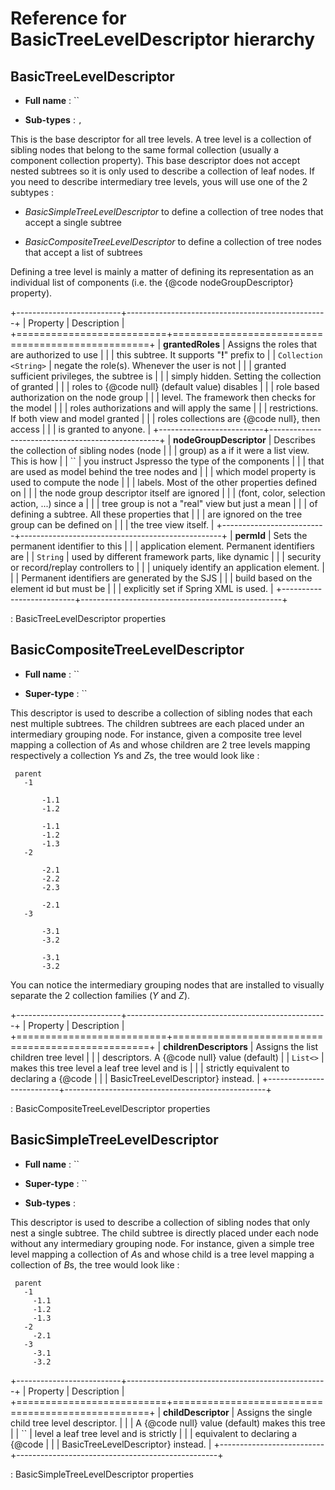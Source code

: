 Reference for BasicTreeLevelDescriptor hierarchy
================================================

BasicTreeLevelDescriptor
------------------------

-   **Full name** : ``

-   **Sub-types** : ``, ``

This is the base descriptor for all tree levels. A tree level is a collection of sibling nodes that belong to the same formal collection (usually a component collection property). This base descriptor does not accept nested subtrees so it is only used to describe a collection of leaf nodes. If you need to describe intermediary tree levels, yous will use one of the 2 subtypes :

-   *BasicSimpleTreeLevelDescriptor* to define a collection of tree nodes that accept a single subtree

-   *BasicCompositeTreeLevelDescriptor* to define a collection of tree nodes that accept a list of subtrees

Defining a tree level is mainly a matter of defining its representation as an individual list of components (i.e. the {@code nodeGroupDescriptor} property).

+--------------------------+--------------------------------------------------+
| Property                 | Description                                      |
+==========================+==================================================+
| **grantedRoles**         | Assigns the roles that are authorized to use     |
|                          | this subtree. It supports "**!**" prefix to      |
| `Collection​<​String​>​` | negate the role(s). Whenever the user is not     |
|                          | granted sufficient privileges, the subtree is    |
|                          | simply hidden. Setting the collection of granted |
|                          | roles to {@code null} (default value) disables   |
|                          | role based authorization on the node group       |
|                          | level. The framework then checks for the model   |
|                          | roles authorizations and will apply the same     |
|                          | restrictions. If both view and model granted     |
|                          | roles collections are {@code null}, then access  |
|                          | is granted to anyone.                            |
+--------------------------+--------------------------------------------------+
| **nodeGroupDescriptor**  | Describes the collection of sibling nodes (node  |
|                          | group) as a if it were a list view. This is how  |
| ``                       | you instruct Jspresso the type of the components |
|                          | that are used as model behind the tree nodes and |
|                          | which model property is used to compute the node |
|                          | labels. Most of the other properties defined on  |
|                          | the node group descriptor itself are ignored     |
|                          | (font, color, selection action, ...) since a     |
|                          | tree group is not a "real" view but just a mean  |
|                          | of defining a subtree. All these properties that |
|                          | are ignored on the tree group can be defined on  |
|                          | the tree view itself.                            |
+--------------------------+--------------------------------------------------+
| **permId**               | Sets the permanent identifier to this            |
|                          | application element. Permanent identifiers are   |
| `String`                 | used by different framework parts, like dynamic  |
|                          | security or record/replay controllers to         |
|                          | uniquely identify an application element.        |
|                          | Permanent identifiers are generated by the SJS   |
|                          | build based on the element id but must be        |
|                          | explicitly set if Spring XML is used.            |
+--------------------------+--------------------------------------------------+

: BasicTreeLevelDescriptor properties

BasicCompositeTreeLevelDescriptor
---------------------------------

-   **Full name** : ``

-   **Super-type** : ``

This descriptor is used to describe a collection of sibling nodes that each nest multiple subtrees. The children subtrees are each placed under an intermediary grouping node. For instance, given a composite tree level mapping a collection of *A*s and whose children are 2 tree levels mapping respectively a collection *Y*s and *Z*s, the tree would look like :

     parent
       -1
         
           -1.1
           -1.2
         
           -1.1
           -1.2
           -1.3
       -2
         
           -2.1
           -2.2
           -2.3
         
           -2.1
       -3
         
           -3.1
           -3.2
         
           -3.1
           -3.2
     

You can notice the intermediary grouping nodes that are installed to visually separate the 2 collection families (*Y* and *Z*).

+--------------------------+--------------------------------------------------+
| Property                 | Description                                      |
+==========================+==================================================+
| **childrenDescriptors**  | Assigns the list children tree level             |
|                          | descriptors. A {@code null} value (default)      |
| `List​<​​>​`             | makes this tree level a leaf tree level and is   |
|                          | strictly equivalent to declaring a {@code        |
|                          | BasicTreeLevelDescriptor} instead.               |
+--------------------------+--------------------------------------------------+

: BasicCompositeTreeLevelDescriptor properties

BasicSimpleTreeLevelDescriptor
------------------------------

-   **Full name** : ``

-   **Super-type** : ``

-   **Sub-types** :

This descriptor is used to describe a collection of sibling nodes that only nest a single subtree. The child subtree is directly placed under each node without any intermediary grouping node. For instance, given a simple tree level mapping a collection of *A*s and whose child is a tree level mapping a collection of *B*s, the tree would look like :

     parent
       -1
         -1.1
         -1.2
         -1.3
       -2
         -2.1
       -3
         -3.1
         -3.2
     

+--------------------------+--------------------------------------------------+
| Property                 | Description                                      |
+==========================+==================================================+
| **childDescriptor**      | Assigns the single child tree level descriptor.  |
|                          | A {@code null} value (default) makes this tree   |
| ``                       | level a leaf tree level and is strictly          |
|                          | equivalent to declaring a {@code                 |
|                          | BasicTreeLevelDescriptor} instead.               |
+--------------------------+--------------------------------------------------+

: BasicSimpleTreeLevelDescriptor properties


